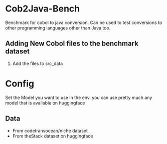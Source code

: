 # Cob2Java-Bench
Benchmark for cobol to java conversion. Can be used to test conversions to other programming languages other than Java too. 


## Adding New Cobol files to the benchmark dataset
1. Add the files to src_data


# Config
Set the Model you want to use in the env. you can use pretty much any model that is available on huggingface



## Data 
- From codetransocean/niche dataset
- From theStack dataset on huggingface